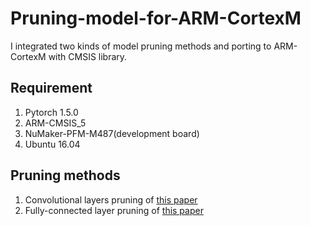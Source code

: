 # Pruning-model-for-ARM-CortexM
I integrated two kinds of model pruning methods and porting to ARM-CortexM with CMSIS library.

## Requirement
1. Pytorch 1.5.0
2. ARM-CMSIS_5
3. NuMaker-PFM-M487(development board)
4. Ubuntu 16.04

## Pruning methods
1. Convolutional layers pruning of [this paper](https://arxiv.org/abs/1608.08710)
2. Fully-connected layer pruning of [this paper](https://arxiv.org/abs/1506.02626)
